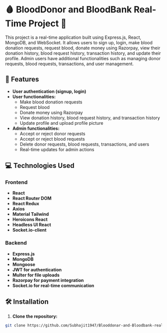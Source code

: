 # 🩸 BloodDonor and BloodBank Real-Time Project 🏥

This project is a real-time application built using Express.js, React, MongoDB, and WebSocket. It allows users to sign up, login, make blood donation requests, request blood, donate money using Razorpay, view their donation history, blood request history, transaction history, and update their profile. Admin users have additional functionalities such as managing donor requests, blood requests, transactions, and user management.

## 🌟 Features

- **User authentication (signup, login)**
- **User functionalities:**
  - Make blood donation requests
  - Request blood
  - Donate money using Razorpay
  - View donation history, blood request history, and transaction history
  - Update profile and upload profile picture
- **Admin functionalities:**
  - Accept or reject donor requests
  - Accept or reject blood requests
  - Delete donor requests, blood requests, transactions, and users
  - Real-time updates for admin actions

## 💻 Technologies Used

### Frontend

- **React**
- **React Router DOM**
- **React Redux**
- **Axios**
- **Material Tailwind**
- **Heroicons React**
- **Headless UI React**
- **Socket.io-client**

### Backend

- **Express.js**
- **MongoDB**
- **Mongoose**
- **JWT for authentication**
- **Multer for file uploads**
- **Razorpay for payment integration**
- **Socket.io for real-time communication**

## 🛠️ Installation

1. **Clone the repository:**

```bash
git clone https://github.com/Subhajit1947/Blooddonar-and-Bloodbank-realtime.git

